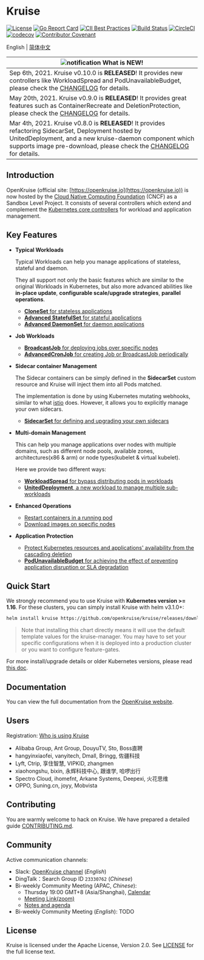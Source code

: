 # Kruise

[![License](https://img.shields.io/badge/license-Apache%202-4EB1BA.svg)](https://www.apache.org/licenses/LICENSE-2.0.html)
[![Go Report Card](https://goreportcard.com/badge/github.com/openkruise/kruise)](https://goreportcard.com/report/github.com/openkruise/kruise)
[![CII Best Practices](https://bestpractices.coreinfrastructure.org/projects/2908/badge)](https://bestpractices.coreinfrastructure.org/en/projects/2908)
[![Build Status](https://travis-ci.org/openkruise/kruise.svg?branch=master)](https://travis-ci.org/openkruise/kruise)
[![CircleCI](https://circleci.com/gh/openkruise/kruise.svg?style=svg)](https://circleci.com/gh/openkruise/kruise)
[![codecov](https://codecov.io/gh/openkruise/kruise/branch/master/graph/badge.svg)](https://codecov.io/gh/openkruise/kruise)
[![Contributor Covenant](https://img.shields.io/badge/Contributor%20Covenant-v2.0%20adopted-ff69b4.svg)](./CODE_OF_CONDUCT.md)

English | [简体中文](./README-zh_CN.md)

|![notification](docs/img/bell-outline-badge.svg) What is NEW!|
|------------------|
|Sep 6th, 2021. Kruise v0.10.0 is **RELEASED**! It provides new controllers like WorkloadSpread and PodUnavailableBudget, please check the [CHANGELOG](CHANGELOG.md) for details.|
|May 20th, 2021. Kruise v0.9.0 is **RELEASED**! It provides great features such as ContainerRecreate and DeletionProtection, please check the [CHANGELOG](CHANGELOG.md) for details.|
|Mar 4th, 2021. Kruise v0.8.0 is **RELEASED**! It provides refactoring SidecarSet, Deployment hosted by UnitedDeployment, and a new kruise-daemon component which supports image pre-download, please check the [CHANGELOG](CHANGELOG.md) for details.|

## Introduction

OpenKruise  (official site: [https://openkruise.io](https://openkruise.io)) is now hosted by the [Cloud Native Computing Foundation](https://cncf.io/) (CNCF) as a Sandbox Level Project.
It consists of several controllers which extend and complement the [Kubernetes core controllers](https://kubernetes.io/docs/concepts/overview/what-is-kubernetes/) for workload and application management.

## Key Features

- **Typical Workloads**

  Typical Workloads can help you manage applications of stateless, stateful and daemon.

  They all support not only the basic features which are similar to the original Workloads in Kubernetes, but also more advanced abilities like **in-place update**, **configurable scale/upgrade strategies**, **parallel operations**.

  - [**CloneSet** for stateless applications](https://openkruise.io/docs/user-manuals/cloneset/)
  - [**Advanced StatefulSet** for stateful applications](https://openkruise.io/docs/user-manuals/advancedstatefulset)
  - [**Advanced DaemonSet** for daemon applications](https://openkruise.io/docs/user-manuals/advanceddaemonset)

- **Job Workloads**

  - [**BroadcastJob** for deploying jobs over specific nodes](https://openkruise.io/docs/user-manuals/broadcastjob)
  - [**AdvancedCronJob** for creating Job or BroadcastJob periodically](https://openkruise.io/docs/user-manuals/advancedcronjob)

- **Sidecar container Management**

  The Sidecar containers can be simply defined in the **SidecarSet** custom resource and Kruise will inject them into all Pods matched.

  The implementation is done by using Kubernetes mutating webhooks, similar to what [istio](https://istio.io/latest/docs/setup/additional-setup/sidecar-injection/) does.
  However, it allows you to explicitly manage your own sidecars.

  - [**SidecarSet** for defining and upgrading your own sidecars](https://openkruise.io/docs/user-manuals/sidecarset)

- **Multi-domain Management**

  This can help you manage applications over nodes with multiple domains,
  such as different node pools, available zones, architectures(x86 & arm) or node types(kubelet & virtual kubelet).

  Here we provide two different ways:

  - [**WorkloadSpread** for bypass distributing pods in workloads](https://openkruise.io/docs/user-manuals/workloadspread)
  - [**UnitedDeployment**, a new workload to manage multiple sub-workloads](https://openkruise.io/docs/user-manuals/uniteddeployment)

- **Enhanced Operations**

  - [Restart containers in a running pod](https://openkruise.io/docs/user-manuals/containerrecreaterequest)
  - [Download images on specific nodes](https://openkruise.io/docs/user-manuals/imagepulljob)

- **Application Protection**

  - [Protect Kubernetes resources and applications' availability from the cascading deletion](https://openkruise.io/docs/user-manuals/deletionprotection)
  - [**PodUnavailableBudget** for achieving the effect of preventing application disruption or SLA degradation](https://openkruise.io/docs/user-manuals/podunavailablebudget)

## Quick Start

We strongly recommend you to use Kruise with **Kubernetes version >= 1.16**.
For these clusters, you can simply install Kruise with helm v3.1.0+:

```bash
helm install kruise https://github.com/openkruise/kruise/releases/download/v0.10.0/kruise-chart.tgz
```

> Note that installing this chart directly means it will use the default template values for the kruise-manager.
You may have to set your specific configurations when it is deployed into a production cluster or you want to configure feature-gates.

For more install/upgrade details or older Kubernetes versions, please read [this doc](https://openkruise.io/docs/installation).

## Documentation

You can view the full documentation from the [OpenKruise website](https://openkruise.io/docs/).

## Users

Registration: [Who is using Kruise](https://github.com/openkruise/kruise/issues/289)

- Alibaba Group, Ant Group, DouyuTV, Sto, Boss直聘
- hangyinxiaofei, vanyitech, Dmall, Bringg, 佐疆科技
- Lyft, Ctrip, 享住智慧, VIPKID, zhangmen
- xiaohongshu, bixin, 永辉科技中心, 跟谁学, 哈啰出行
- Spectro Cloud, ihomefnt, Arkane Systems, Deepexi, 火花思维
- OPPO, Suning.cn, joyy, Mobvista

## Contributing

You are warmly welcome to hack on Kruise. We have prepared a detailed guide [CONTRIBUTING.md](CONTRIBUTING.md).

## Community

Active communication channels:

- Slack: [OpenKruise channel](https://kubernetes.slack.com/channels/openkruise) (*English*)
- DingTalk：Search Group ID `23330762` (*Chinese*)
- Bi-weekly Community Meeting (APAC, *Chinese*):
  - Thursday 19:00 GMT+8 (Asia/Shanghai), [Calendar](https://calendar.google.com/calendar/u/2?cid=MjdtbDZucXA2bjVpNTFyYTNpazV2dW8ybHNAZ3JvdXAuY2FsZW5kYXIuZ29vZ2xlLmNvbQ)
  - [Meeting Link(zoom)](https://us02web.zoom.us/j/87059136652?pwd=NlI4UThFWXVRZkxIU0dtR1NINncrQT09)
  - [Notes and agenda](https://shimo.im/docs/gXqmeQOYBehZ4vqo)
- Bi-weekly Community Meeting (*English*): TODO

## License

Kruise is licensed under the Apache License, Version 2.0. See [LICENSE](./LICENSE.md) for the full license text.
